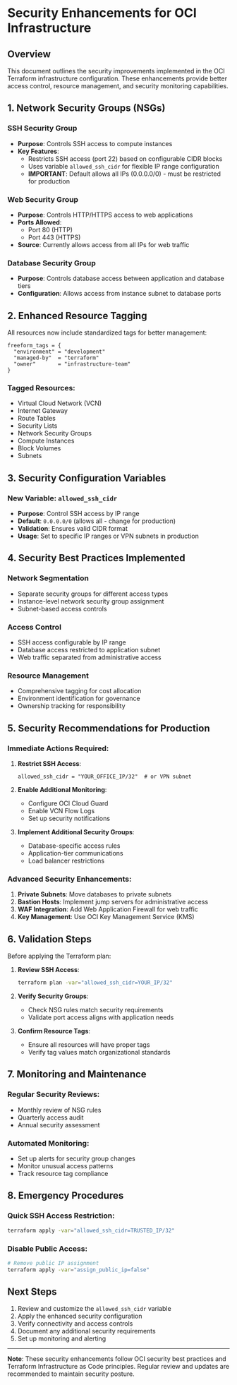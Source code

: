 # Security Enhancements for OCI Infrastructure

## Overview

This document outlines the security improvements implemented in the OCI Terraform infrastructure configuration. These enhancements provide better access control, resource management, and security monitoring capabilities.

## 1. Network Security Groups (NSGs)

### SSH Security Group
- **Purpose**: Controls SSH access to compute instances
- **Key Features**:
  - Restricts SSH access (port 22) based on configurable CIDR blocks
  - Uses variable `allowed_ssh_cidr` for flexible IP range configuration
  - **IMPORTANT**: Default allows all IPs (0.0.0.0/0) - must be restricted for production

### Web Security Group
- **Purpose**: Controls HTTP/HTTPS access to web applications
- **Ports Allowed**:
  - Port 80 (HTTP)
  - Port 443 (HTTPS)
- **Source**: Currently allows access from all IPs for web traffic

### Database Security Group
- **Purpose**: Controls database access between application and database tiers
- **Configuration**: Allows access from instance subnet to database ports

## 2. Enhanced Resource Tagging

All resources now include standardized tags for better management:

```hcl
freeform_tags = {
  "environment" = "development"
  "managed-by"  = "terraform"
  "owner"       = "infrastructure-team"
}
```

### Tagged Resources:
- Virtual Cloud Network (VCN)
- Internet Gateway
- Route Tables
- Security Lists
- Network Security Groups
- Compute Instances
- Block Volumes
- Subnets

## 3. Security Configuration Variables

### New Variable: `allowed_ssh_cidr`
- **Purpose**: Control SSH access by IP range
- **Default**: `0.0.0.0/0` (allows all - change for production)
- **Validation**: Ensures valid CIDR format
- **Usage**: Set to specific IP ranges or VPN subnets in production

## 4. Security Best Practices Implemented

### Network Segmentation
- Separate security groups for different access types
- Instance-level network security group assignment
- Subnet-based access controls

### Access Control
- SSH access configurable by IP range
- Database access restricted to application subnet
- Web traffic separated from administrative access

### Resource Management
- Comprehensive tagging for cost allocation
- Environment identification for governance
- Ownership tracking for responsibility

## 5. Security Recommendations for Production

### Immediate Actions Required:
1. **Restrict SSH Access**: 
   ```hcl
   allowed_ssh_cidr = "YOUR_OFFICE_IP/32"  # or VPN subnet
   ```

2. **Enable Additional Monitoring**:
   - Configure OCI Cloud Guard
   - Enable VCN Flow Logs
   - Set up security notifications

3. **Implement Additional Security Groups**:
   - Database-specific access rules
   - Application-tier communications
   - Load balancer restrictions

### Advanced Security Enhancements:
1. **Private Subnets**: Move databases to private subnets
2. **Bastion Hosts**: Implement jump servers for administrative access
3. **WAF Integration**: Add Web Application Firewall for web traffic
4. **Key Management**: Use OCI Key Management Service (KMS)

## 6. Validation Steps

Before applying the Terraform plan:

1. **Review SSH Access**:
   ```bash
   terraform plan -var="allowed_ssh_cidr=YOUR_IP/32"
   ```

2. **Verify Security Groups**:
   - Check NSG rules match security requirements
   - Validate port access aligns with application needs

3. **Confirm Resource Tags**:
   - Ensure all resources will have proper tags
   - Verify tag values match organizational standards

## 7. Monitoring and Maintenance

### Regular Security Reviews:
- Monthly review of NSG rules
- Quarterly access audit
- Annual security assessment

### Automated Monitoring:
- Set up alerts for security group changes
- Monitor unusual access patterns
- Track resource tag compliance

## 8. Emergency Procedures

### Quick SSH Access Restriction:
```bash
terraform apply -var="allowed_ssh_cidr=TRUSTED_IP/32"
```

### Disable Public Access:
```bash
# Remove public IP assignment
terraform apply -var="assign_public_ip=false"
```

## Next Steps

1. Review and customize the `allowed_ssh_cidr` variable
2. Apply the enhanced security configuration
3. Verify connectivity and access controls
4. Document any additional security requirements
5. Set up monitoring and alerting

---

**Note**: These security enhancements follow OCI security best practices and Terraform Infrastructure as Code principles. Regular review and updates are recommended to maintain security posture.

